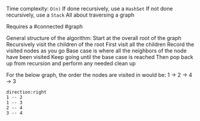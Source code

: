 Time complexity: `O(n)`
If done recursively, use a `HashSet`
	If not done recursively, use a `Stack`
All about traversing a graph

Requires a #connected #graph


General structure of the algorithm:
	Start at the overall root of the graph
	Recursively visit the children of the root
		First visit all the children
		Record the visited nodes as you go
		Base case is where all the neighbors of the node have been visited
		Keep going until the base case is reached
	Then pop back up from recursion and perform any needed clean up
 
For the below graph, the order the nodes are visited in would be:
	1 -> 2 -> 4 -> 3


```d2
direction:right
1 -- 2
1 -- 3
2 -- 4
3 -- 4
```
